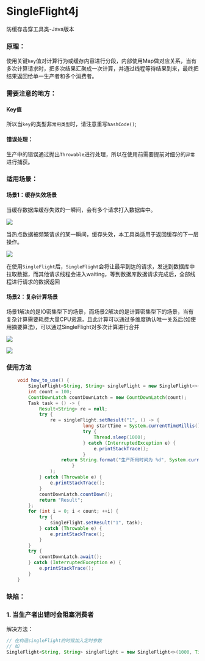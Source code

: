 # SingleFlight4j
防缓存击穿工具类-Java版本

### **原理：**

使用关键`key`值对计算行为或缓存内容进行分段，内部使用Map做对应关系，当有多次计算请求时，把多次结果汇聚成一次计算，并通过线程等待结果到来，最终把结果返回给单一生产者和多个消费者。

### 需要注意的地方：

#### Key值

所以当`key`的类型非`常用类型`时，请注意重写`hashCode()`; 

#### 错误处理：

生产中的错误通过抛出`Throwable`进行处理，所以在使用前需要提前对细分的`异常`进行捕获。

### 适用场景：

#### 场景1：缓存失效场景

当缓存数据库缓存失效的一瞬间，会有多个请求打入数据库中。

![](https://user-images.githubusercontent.com/49610236/168263866-97ce4274-41f4-49eb-b5c4-cd323c3295e0.jpg)

当热点数据被频繁请求的某一瞬间，缓存失效，本工具类适用于返回缓存的下一层操作。

![](https://user-images.githubusercontent.com/49610236/168263933-6e3c559f-0a10-479c-a351-2dbaeb9acb05.jpg)

在使用`SingleFlight`后，`SingleFlight`会将让最早到达的请求，发送到数据库中拉取数据，而其他请求线程会进入waiting，等到数据库数据请求完成后，全部线程进行请求的数据返回

#### 场景2：复杂计算场景

场景1解决的是IO密集型下的场景，而场景2解决的是计算密集型下的场景，当有复杂计算需要耗费大量CPU资源，且此计算可以通过多维度确认唯一关系后(如使用摘要算法)，可以通过SingleFlight对多次计算进行合并

![](https://user-images.githubusercontent.com/49610236/168266186-f8b09472-3874-4944-ab7d-917af209af01.jpg) 

![](https://user-images.githubusercontent.com/49610236/168266192-c8c582d5-6623-4dd1-b8f2-ce32b0a74f1d.jpg)  

### 使用方法

```java
    void how_to_use() {
        SingleFlight<String, String> singleFlight = new SingleFlight<>();
        int count = 100;
        CountDownLatch countDownLatch = new CountDownLatch(count);
        Task task = () -> {
            Result<String> re = null;
            try {
                re = singleFlight.setResult("1", () -> {
                            long startTime = System.currentTimeMillis();
                            try {
                                Thread.sleep(1000);
                            } catch (InterruptedException e) {
                                e.printStackTrace();
                            }
                    return String.format("生产所用时间为 %d", System.currentTimeMillis() - startTime);
                        }
                );
            } catch (Throwable e) {
                e.printStackTrace();
            }
            countDownLatch.countDown();
            return "Result";
        };
        for (int i = 0; i < count; ++i) {
            try {
                singleFlight.setResult("1", task);
            } catch (Throwable e) {
                e.printStackTrace();
            }
        }
        try {
            countDownLatch.await();
        } catch (InterruptedException e) {
            e.printStackTrace();
        }
    }
```

### 缺陷：

### 1. 当生产者出错时会阻塞消费者

解决方法：

```java
// 在构造singleFlight的时候加入定时参数
// 如 
SingleFlight<String, String> singleFlight = new SingleFlight<>(1000, TimeUnit.MILLISECONDS);
```

